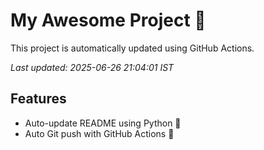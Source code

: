 # My Awesome Project 🚀

This project is automatically updated using GitHub Actions.

_Last updated: 2025-06-26 21:04:01 IST_

## Features
- Auto-update README using Python 🐍
- Auto Git push with GitHub Actions 🤖
